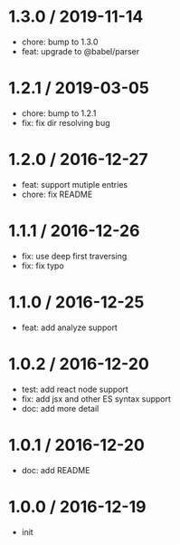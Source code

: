
1.3.0 / 2019-11-14
==================

  * chore: bump to 1.3.0
  * feat: upgrade to @babel/parser

1.2.1 / 2019-03-05
==================

  * chore: bump to 1.2.1
  * fix: fix dir resolving bug

1.2.0 / 2016-12-27
==================

  * feat: support mutiple entries
  * chore: fix README

1.1.1 / 2016-12-26
==================

  * fix: use deep first traversing
  * fix: fix typo

1.1.0 / 2016-12-25
==================

  * feat: add analyze support

1.0.2 / 2016-12-20
==================

  * test: add react node support
  * fix: add jsx and other ES syntax support
  * doc: add more detail

1.0.1 / 2016-12-20
==================

  * doc: add README

1.0.0 / 2016-12-19
==================

  * init
